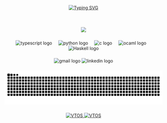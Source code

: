 <!-- hello and name -->
<div>
  <p align="center">
    <!-- Typing SVG by DenverCoder1 - https://github.com/DenverCoder1/readme-typing-svg -->
    <a href="https://git.io/typing-svg">
      <img src="https://readme-typing-svg.demolab.com?font=Fira+Code&pause=1000&color=F792DB&center=true&vCenter=true&multiline=true&width=435&height=75&lines=Hi!;My+name+is+Sable" alt="Typing SVG" />
    </a>
  </p>
</div>
<br>
<!-- update -->

###
<p align="center">
  <picture>
    <source
      srcset="https://github-readme-stats.vercel.app/api/top-langs/?username=Sable-20&layout=compact&theme=omni&hide=html,javascript,pug"
      media="(prefers-color-scheme: dark)"
    />
    <source 
      srcset="https://github-readme-stats.vercel.app/api/top-langs/?username=Sable-20&layout=compact&theme=buefy&hide=html,javascript,pug"
      media="(prefers-color-scheme: light)"
    />
    <img src="https://github-readme-stats.vercel.app/api/top-langs/?username=Sable-20&layout=compact&hide=html,javascript,pug" />
  </picture>
</p>

###

<div align="center">
  <img src="https://cdn.jsdelivr.net/gh/devicons/devicon/icons/typescript/typescript-original.svg" height="30" alt="typescript logo"  />
  <img width="12" />
  <img src="https://cdn.jsdelivr.net/gh/devicons/devicon/icons/python/python-original.svg" height="30" alt="python logo"  />
  <img width="12" />
  <img src="https://cdn.jsdelivr.net/gh/devicons/devicon/icons/c/c-original.svg" height="30" alt="c logo"  />
  <img width="12" />
  <img src="https://cdn.jsdelivr.net/gh/devicons/devicon/icons/ocaml/ocaml-original.svg" height="30" alt="ocaml logo"  />
  <img width="12" />
  <img src="https://cdn.jsdelivr.net/gh/devicons/devicon/icons/haskell/haskell-original.svg" height="30" alt="Haskell logo" />
</div>

###

<div align="center">
  <img src="https://img.shields.io/static/v1?message=Gmail&logo=gmail&label=&color=D14836&logoColor=white&labelColor=&style=for-the-badge" height="35" alt="gmail logo"  />
  <img src="https://img.shields.io/static/v1?message=LinkedIn&logo=linkedin&label=&color=0077B5&logoColor=white&labelColor=&style=for-the-badge" height="35" alt="linkedin logo"  />
</div>

###

<!-- snake decoration -->
<div>
  <p align="center">
    <img src="https://raw.githubusercontent.com/Sable-20/Sable-20/output/snake.svg" alt="Snake animation" />
  </p>
</div>

###

<div>
  <p align="center">
    <a href="https://github.com/Sable-20/VTOS" target="_blank">
      <picture>
        <source
          srcset="https://github-readme-stats.vercel.app/api/pin/?username=Sable-20&repo=VTOS&theme=omni"
          media="(prefers-color-scheme: dark)"
        />
        <source 
          srcset="https://github-readme-stats.vercel.app/api/pin/?username=Sable-20&repo=VTOS&theme=buefy"
          media="(prefers-color-scheme: light)"
        />
        <img src="https://github-readme-stats.vercel.app/api/pin/?username=Sable-20&repo=VTOS" alt="VTOS" />
      </picture>
    </a>
    <a href="https://github.com/Sable-20/haskell-utils" target="_blank">
      <picture>
        <source
          srcset="https://github-readme-stats.vercel.app/api/pin/?username=Sable-20&repo=haskell-utils&theme=omni"
          media="(prefers-color-scheme: dark)"
        />
        <source 
          srcset="https://github-readme-stats.vercel.app/api/pin/?username=Sable-20&repo=haskell-utils&theme=buefy"
          media="(prefers-color-scheme: light)"
        />
        <img src="https://github-readme-stats.vercel.app/api/pin/?username=Sable-20&repo=haskell-utils" alt="VTOS" />
      </picture>
    </a>
  </p>
</div>

